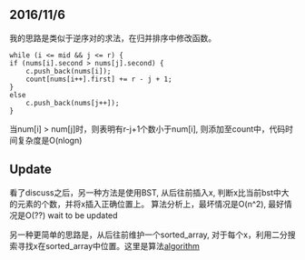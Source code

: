 ## 2016/11/6 ##
我的思路是类似于逆序对的求法，在归并排序中修改函数。

	while (i <= mid && j <= r) {
	if (nums[i].second > nums[j].second) {
	    c.push_back(nums[i]);
	    count[nums[i++].first] += r - j + 1;
	}
	else
	    c.push_back(nums[j++]);
	}
当num[i] > num[j]时，则表明有r-j+1个数小于num[i], 则添加至count中，代码时间复杂度是O(nlogn)

## Update ##
看了discuss之后，另一种方法是使用BST, 从后往前插入x, 判断x比当前bst中大的元素的个数，并将x插入正确位置上。
算法分析上，最坏情况是O(n^2), 最好情况是O(??) wait to be updated

另一种更简单的思路是，从后往前维护一个sorted_array, 对于每个x，利用二分搜索寻找x在sorted_array中位置。这里是算法[algorithm](https://discuss.leetcode.com/topic/31173/my-simple-ac-java-binary-search-code)
